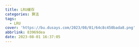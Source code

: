 ```yaml
---
title: LRU缓存
categories: 算法
tags:
  - LRU
cover: 'https://bu.dusays.com/2023/08/01/64c8c450bada8.png'
abbrlink: 83969dea
date: 2023-08-01 16:37:05
---
```

